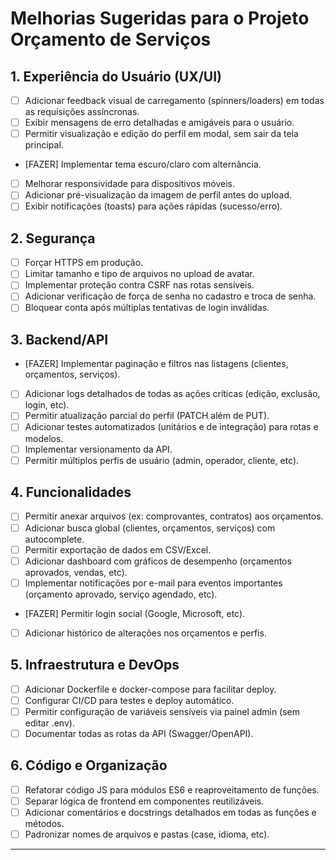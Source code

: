 # Melhorias Sugeridas para o Projeto Orçamento de Serviços

## 1. Experiência do Usuário (UX/UI)
- [ ] Adicionar feedback visual de carregamento (spinners/loaders) em todas as requisições assíncronas.
- [ ] Exibir mensagens de erro detalhadas e amigáveis para o usuário.
- [ ] Permitir visualização e edição do perfil em modal, sem sair da tela principal.
- [FAZER] Implementar tema escuro/claro com alternância.
- [ ] Melhorar responsividade para dispositivos móveis.
- [ ] Adicionar pré-visualização da imagem de perfil antes do upload.
- [ ] Exibir notificações (toasts) para ações rápidas (sucesso/erro).

## 2. Segurança
- [ ] Forçar HTTPS em produção.
- [ ] Limitar tamanho e tipo de arquivos no upload de avatar.
- [ ] Implementar proteção contra CSRF nas rotas sensíveis.
- [ ] Adicionar verificação de força de senha no cadastro e troca de senha.
- [ ] Bloquear conta após múltiplas tentativas de login inválidas.

## 3. Backend/API
- [FAZER] Implementar paginação e filtros nas listagens (clientes, orçamentos, serviços).
- [ ] Adicionar logs detalhados de todas as ações críticas (edição, exclusão, login, etc).
- [ ] Permitir atualização parcial do perfil (PATCH além de PUT).
- [ ] Adicionar testes automatizados (unitários e de integração) para rotas e modelos.
- [ ] Implementar versionamento da API.
- [ ] Permitir múltiplos perfis de usuário (admin, operador, cliente, etc).

## 4. Funcionalidades
- [ ] Permitir anexar arquivos (ex: comprovantes, contratos) aos orçamentos.
- [ ] Adicionar busca global (clientes, orçamentos, serviços) com autocomplete.
- [ ] Permitir exportação de dados em CSV/Excel.
- [ ] Adicionar dashboard com gráficos de desempenho (orçamentos aprovados, vendas, etc).
- [ ] Implementar notificações por e-mail para eventos importantes (orçamento aprovado, serviço agendado, etc).
- [FAZER] Permitir login social (Google, Microsoft, etc).
- [ ] Adicionar histórico de alterações nos orçamentos e perfis.

## 5. Infraestrutura e DevOps
- [ ] Adicionar Dockerfile e docker-compose para facilitar deploy.
- [ ] Configurar CI/CD para testes e deploy automático.
- [ ] Permitir configuração de variáveis sensíveis via painel admin (sem editar .env).
- [ ] Documentar todas as rotas da API (Swagger/OpenAPI).

## 6. Código e Organização
- [ ] Refatorar código JS para módulos ES6 e reaproveitamento de funções.
- [ ] Separar lógica de frontend em componentes reutilizáveis.
- [ ] Adicionar comentários e docstrings detalhados em todas as funções e métodos.
- [ ] Padronizar nomes de arquivos e pastas (case, idioma, etc).

---
